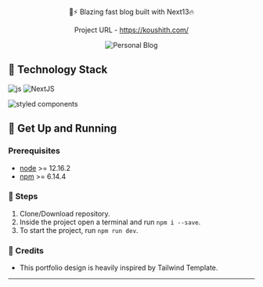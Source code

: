 <p align="center">
🚀⚡️ Blazing fast blog built with Next13🔥
</p>

<p align="center">
    Project URL - <a href="https://koushith.com">https://koushith.com/</a>
</p>

<p align="center">
<img src="./static/gatsby-blog-gif.gif" alt="Personal Blog">
</p>

## :raised_hands: Technology Stack

![js](https://img.shields.io/badge/frontend-js-yellow?style=flat&logo=javaScript)
![NextJS](https://img.shields.io/badge/NextJS-JS-%23663399)

![styled components](https://img.shields.io/badge/styled%20-components-brightgreen)

## 🚀 Get Up and Running

### Prerequisites

- [node](https://nodejs.org/en/) >= 12.16.2
- [npm](https://www.npmjs.com/) >= 6.14.4

### :running: Steps

1. Clone/Download repository.
2. Inside the project open a terminal and run `npm i --save`.
3. To start the project, run `npm run dev`.

### 💜 Credits

- This portfolio design is heavily inspired by Tailwind Template.

---
